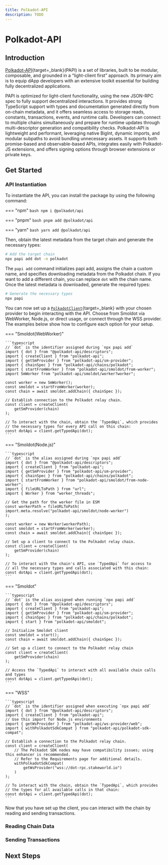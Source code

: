 ```yaml
---
title: Polkadot-API
description: TODO
---
```


# Polkadot-API

## Introduction

[Polkadot-API](https://papi.how/){target=\_blank}(PAPI) is a set of libraries, built to be modular, composable, and grounded in a “light-client first” approach. Its primary aim is to equip dApp developers with an extensive toolkit essential for building fully decentralized applications.

PAPI is optimized for light-client functionality, using the new JSON-RPC spec to fully support decentralized interactions. It provides strong TypeScript support with types and documentation generated directly from on-chain metadata, and it offers seamless access to storage reads, constants, transactions, events, and runtime calls. Developers can connect to multiple chains simultaneously and prepare for runtime updates through multi-descriptor generation and compatibility checks. Polkadot-API is lightweight and performant, leveraging native BigInt, dynamic imports, and modular subpaths to avoid bundling unnecessary assets. It supports both promise-based and observable-based APIs, integrates easily with Polkadot-JS extensions, and offers signing options through browser extensions or private keys.

## Get Started

### API Instantiation

To instantiate the API, you can install the package by using the following command:

=== "npm"
    ```bash
    npm i @polkadot/api
    ```

=== "pnpm"
    ```bash
    pnpm add @polkadot/api
    ```

=== "yarn"
    ```bash
    yarn add @polkadot/api
    ```

Then, obtain the latest metadata from the target chain and generate the necessary types:

```bash
# Add the target chain
npx papi add dot -n polkadot
```

The `papi add` command initializes papi add, assigns the chain a custom name, and specifies downloading metadata from the Polkadot chain. If you want to add a different chain, you can replace `dot` with the chain name. Once the latest metadata is downloaded, generate the required types:

```bash
# Generate the necessary types
npx papi
```

You can now set up a [`PolkadotClient`](https://github.com/polkadot-api/polkadot-api/blob/main/packages/client/src/types.ts#L153){target=\_blank} with your chosen provider to begin interacting with the API. Choose from Smoldot via WebWorker, Node.js, or direct usage, or connect through the WSS provider. The examples below show how to configure each option for your setup.

=== "Smoldot(WebWorker)"

    ```typescript
    // `dot` is the identifier assigned during `npx papi add`
    import { dot } from "@polkadot-api/descriptors";
    import { createClient } from "polkadot-api";
    import { getSmProvider } from "polkadot-api/sm-provider";
    import { chainSpec } from "polkadot-api/chains/polkadot";
    import { startFromWorker } from "polkadot-api/smoldot/from-worker";
    import SmWorker from "polkadot-api/smoldot/worker?worker";

    const worker = new SmWorker();
    const smoldot = startFromWorker(worker);
    const chain = await smoldot.addChain({ chainSpec });

    // Establish connection to the Polkadot relay chain.
    const client = createClient(
        getSmProvider(chain)
    );

    // To interact with the chain, obtain the `TypedApi`, which provides
    // the necessary types for every API call on this chain:
    const dotApi = client.getTypedApi(dot);
    ```

=== "Smoldot(Node.js)"

    ```typescript
    // `dot` is the alias assigned during `npx papi add`
    import { dot } from "@polkadot-api/descriptors";
    import { createClient } from "polkadot-api";
    import { getSmProvider } from "polkadot-api/sm-provider";
    import { chainSpec } from "polkadot-api/chains/polkadot";
    import { startFromWorker } from "polkadot-api/smoldot/from-node-worker";
    import { fileURLToPath } from "url";
    import { Worker } from "worker_threads";

    // Get the path for the worker file in ESM
    const workerPath = fileURLToPath(
    import.meta.resolve("polkadot-api/smoldot/node-worker")
    );

    const worker = new Worker(workerPath);
    const smoldot = startFromWorker(worker);
    const chain = await smoldot.addChain({ chainSpec });

    // Set up a client to connect to the Polkadot relay chain.
    const client = createClient(
        getSmProvider(chain)
    );

    // To interact with the chain's API, use `TypedApi` for access to
    // all the necessary types and calls associated with this chain:
    const dotApi = client.getTypedApi(dot);
    ```

=== "Smoldot"

    ```typescript
    // `dot` is the alias assigned when running `npx papi add`
    import { dot } from "@polkadot-api/descriptors";
    import { createClient } from "polkadot-api";
    import { getSmProvider } from "polkadot-api/sm-provider";
    import { chainSpec } from "polkadot-api/chains/polkadot";
    import { start } from "polkadot-api/smoldot";

    // Initialize Smoldot client
    const smoldot = start();
    const chain = await smoldot.addChain({ chainSpec });

    // Set up a client to connect to the Polkadot relay chain
    const client = createClient(
        getSmProvider(chain)
    );

    // Access the `TypedApi` to interact with all available chain calls and types
    const dotApi = client.getTypedApi(dot);
    ```

=== "WSS"

    ```typescript
    // `dot` is the identifier assigned when executing `npx papi add`
    import { dot } from "@polkadot-api/descriptors";
    import { createClient } from "polkadot-api";
    // Use this import for Node.js environments
    import { getWsProvider } from "polkadot-api/ws-provider/web";
    import { withPolkadotSdkCompat } from "polkadot-api/polkadot-sdk-compat";

    // Establish a connection to the Polkadot relay chain.
    const client = createClient(
        // The Polkadot SDK nodes may have compatibility issues; using this enhancer is recommended.
        // Refer to the Requirements page for additional details.
        withPolkadotSdkCompat(
            getWsProvider("wss://dot-rpc.stakeworld.io")
        )
    );

    // To interact with the chain, obtain the `TypedApi`, which provides
    // the types for all available calls in that chain:
    const dotApi = client.getTypedApi(dot);
    ```

Now that you have set up the client, you can interact with the chain by reading and sending transactions.

### Reading Chain Data



### Sending Transactions

## Next Steps

